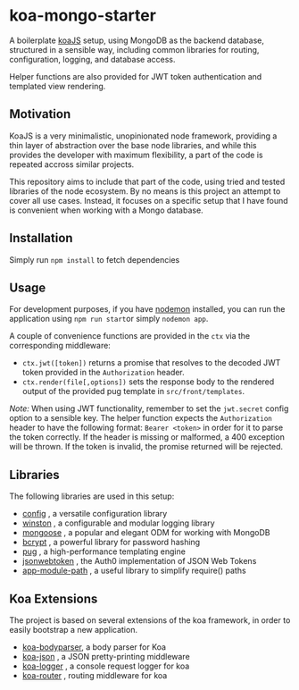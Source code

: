 # koa-mongo-starter
A boilerplate [koaJS](http://koajs.com/) setup, using MongoDB as the backend database, 
structured in a sensible way, including common libraries for routing, configuration, logging, and database access.

Helper functions are also provided for JWT token authentication and templated view rendering. 

## Motivation
KoaJS is a very minimalistic, unopinionated node framework, providing a thin layer of abstraction 
over the base node libraries, and while this provides the developer with maximum flexibility,
a part of the code is repeated accross similar projects. 

This repository aims to include that part of the code, using tried and tested libraries of the node ecosystem.
By no means is this project an attempt to cover all use cases. Instead, it focuses on a specific setup that
I have found is convenient when working with a Mongo database.

## Installation

Simply run `npm install` to fetch dependencies

## Usage

For development purposes, if you have [nodemon](https://nodemon.io/) installed, 
you can run the application using `npm run start`or simply `nodemon app`. 

A couple of convenience functions are provided in the `ctx` via the corresponding middleware:

- `ctx.jwt([token])` returns a promise that resolves to the decoded JWT token provided in the `Authorization` header.
- `ctx.render(file[,options])` sets the response body to the rendered output of the provided pug template in `src/front/templates`.

*Note:* When using JWT functionality, remember to set the `jwt.secret` config option to a sensible key.
The helper function expects the `Authorization` header to have the following format: `Bearer <token>` 
in order for it to parse the token correctly. If the header is missing or malformed, a 400 exception will be thrown.
If the token is invalid, the promise returned will be rejected.

## Libraries

The following libraries are used in this setup:

- [config](https://github.com/lorenwest/node-config) , a versatile configuration library
- [winston](https://github.com/winstonjs/winston) , a configurable and modular logging library
- [mongoose](http://mongoosejs.com/) , a popular and elegant ODM for working with MongoDB
- [bcrypt](https://github.com/kelektiv/node.bcrypt.js) , a powerful library for password hashing
- [pug](https://github.com/pugjs/pug) , a high-performance templating engine
- [jsonwebtoken](https://github.com/auth0/node-jsonwebtoken) , the Auth0 implementation of JSON Web Tokens
- [app-module-path](https://github.com/patrick-steele-idem/app-module-path-node) , a useful library to simplify require() paths

## Koa Extensions

The project is based on several extensions of the koa framework, in order to easily bootstrap a new application.

- [koa-bodyparser](https://github.com/koajs/bodyparser), a body parser for Koa
- [koa-json](https://github.com/koajs/json) , a JSON pretty-printing middleware
- [koa-logger](https://github.com/koajs/logger) , a console request logger for koa
- [koa-router](https://github.com/alexmingoia/koa-router) , routing middleware for koa
